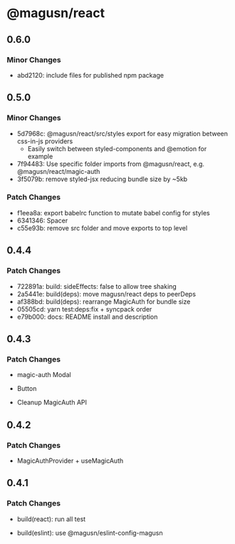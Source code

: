 # @magusn/react

## 0.6.0

### Minor Changes

- abd2120: include files for published npm package

## 0.5.0

### Minor Changes

- 5d7968c: @magusn/react/src/styles export for easy migration between css-in-js providers
  - Easily switch between styled-components and @emotion for example
- 7f94483: Use specific folder imports from @magusn/react, e.g. @magusn/react/magic-auth
- 3f5079b: remove styled-jsx reducing bundle size by ~5kb

### Patch Changes

- f1eea8a: export babelrc function to mutate babel config for styles
- 6341346: Spacer
- c55e93b: remove src folder and move exports to top level

## 0.4.4

### Patch Changes

- 722891a: build: sideEffects: false to allow tree shaking
- 2a5441e: build(deps): move magusn/react deps to peerDeps
- af388bd: build(deps): rearrange MagicAuth for bundle size
- 05505cd: yarn test:deps:fix + syncpack order
- e79b000: docs: README install and description

## 0.4.3

### Patch Changes

- magic-auth Modal

* Button

- Cleanup MagicAuth API

## 0.4.2

### Patch Changes

- MagicAuthProvider + useMagicAuth

## 0.4.1

### Patch Changes

- build(react): run all test

* build(eslint): use @magusn/eslint-config-magusn
